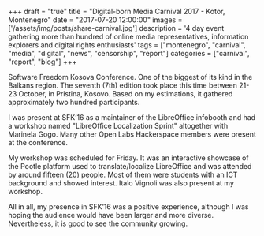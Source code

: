 +++
draft = "true"
title = "Digital-born Media Carnival 2017 - Kotor, Montenegro"
date = "2017-07-20 12:00:00"
images = ['/assets/img/posts/share-carnival.jpg']
description = '4 day event gathering more than hundred of online media representatives, information explorers and digital rights enthusiasts'
tags = ["montenegro", "carnival", "media", "digital", "news", "censorship", "report"]
categories = ["carnival", "report", "blog"]
+++

Software Freedom Kosova Conference. One of the biggest of its kind in the Balkans region. The seventh (7th) edition took place this time between 21-23 October, in Pristina, Kosovo. Based on my estimations, it gathered approximately two hundred participants.

I was present at SFK’16 as a maintainer of the LibreOffice infobooth and had a workshop named "LibreOffice Localization Sprint" altogether with Marinela Gogo. Many other Open Labs Hackerspace members were present at the conference.

My workshop was scheduled for Friday. It was an interactive showcase of the Pootle platform used to translate/localize LibreOffice and was attended by around fifteen (20) people. Most of them were students with an ICT background and showed interest. Italo Vignoli was also present at my workshop.

All in all, my presence in SFK’16 was a positive experience, although I was hoping the audience would have been larger and more diverse. Nevertheless, it is good to see the community growing.
